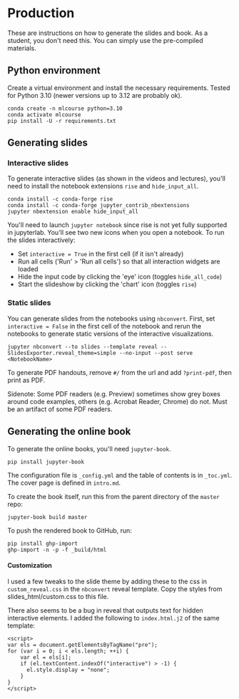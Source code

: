 # Production
These are instructions on how to generate the slides and book. As a student, you don't need this. You can simply use the pre-compiled materials.

## Python environment
Create a virtual environment and install the necessary requirements. Tested for Python 3.10 (newer versions up to 3.12 are probably ok).

```
conda create -n mlcourse python=3.10
conda activate mlcourse
pip install -U -r requirements.txt
```

## Generating slides
### Interactive slides
To generate interactive slides (as shown in the videos and lectures), you'll need to install the notebook extensions `rise` and `hide_input_all`.

```
conda install -c conda-forge rise
conda install -c conda-forge jupyter_contrib_nbextensions
jupyter nbextension enable hide_input_all
```

You'll need to launch `jupyter notebook` since rise is not yet fully supported in jupyterlab. You'll see two new icons when you open a notebook. To run the slides interactively:

- Set `interactive = True` in the first cell (if it isn't already)
- Run all cells ('Run' > 'Run all cells') so that all interaction widgets are loaded
- Hide the input code by clicking the 'eye' icon (toggles `hide_all_code`)
- Start the slideshow by clicking the 'chart' icon (toggles `rise`)

### Static slides
You can generate slides from the notebooks using `nbconvert`. First, set `interactive = False` in the first cell of the notebook and rerun the notebooks to generate static versions of the interactive visualizations.

```
jupyter nbconvert --to slides --template reveal --SlidesExporter.reveal_theme=simple --no-input --post serve <NotebookName>
```

To generate PDF handouts, remove `#/` from the url and add `?print-pdf`, then print as PDF. 

Sidenote: Some PDF readers (e.g. Preview) sometimes show grey boxes around code examples, others (e.g. Acrobat Reader, Chrome) do not. Must be an artifact of some PDF readers.

## Generating the online book
To generate the online books, you'll need `jupyter-book`.

```
pip install jupyter-book
```

The configuration file is `_config.yml` and the table of contents is in `_toc.yml`. The cover page is defined in `intro.md`.

To create the book itself, run this from the parent directory of the `master` repo:

```
jupyter-book build master
```

To push the rendered book to GitHub, run:

```
pip install ghp-import
ghp-import -n -p -f _build/html
```

#### Customization
I used a few tweaks to the slide theme by adding these to the css in `custom_reveal.css` in the `nbconvert` reveal template. Copy the styles from slides_html/custom.css to this file.

There also seems to be a bug in reveal that outputs text for hidden interactive elements. I added the following to `index.html.j2` of the same template:

```
<script>
var els = document.getElementsByTagName("pre");
for (var i = 0; i < els.length; ++i) {
    var el = els[i];
    if (el.textContent.indexOf("interactive") > -1) {
      el.style.display = "none";
    }
}
</script>
```
